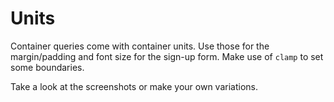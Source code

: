 # Units

Container queries come with container units. Use those for the margin/padding and font size for the sign-up form.
Make use of `clamp` to set some boundaries.

Take a look at the screenshots or make your own variations.
